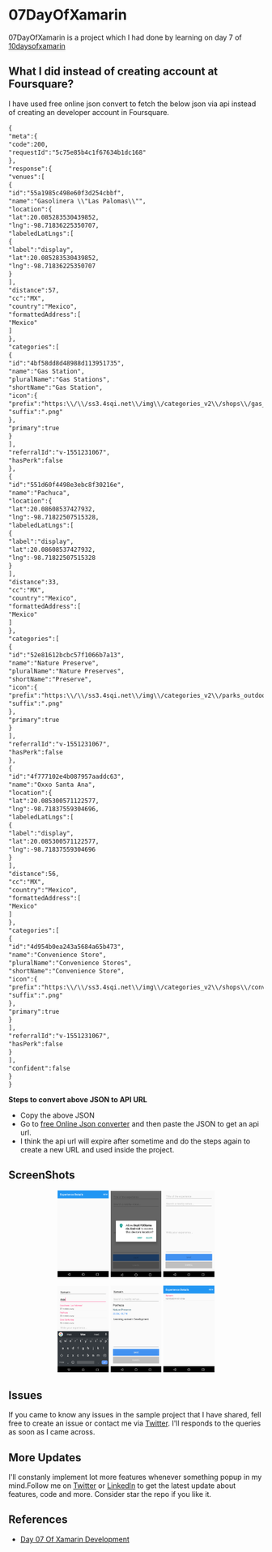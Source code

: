 # 07DayOfXamarin
07DayOfXamarin is a  project which I had done by learning on day 7 of  [10daysofxamarin](https://10daysofxamarin.blog)

## What I did instead of creating account at Foursquare? 
I have used free online json convert to fetch the below json via api instead of creating an developer account in Foursquare. 
```
{
"meta":{
"code":200,
"requestId":"5c75e85b4c1f67634b1dc168"
},
"response":{
"venues":[
{
"id":"55a1985c498e60f3d254cbbf",
"name":"Gasolinera \\"Las Palomas\\"",
"location":{
"lat":20.085283530439852,
"lng":-98.71836225350707,
"labeledLatLngs":[
{
"label":"display",
"lat":20.085283530439852,
"lng":-98.71836225350707
}
],
"distance":57,
"cc":"MX",
"country":"Mexico",
"formattedAddress":[
"Mexico"
]
},
"categories":[
{
"id":"4bf58dd8d48988d113951735",
"name":"Gas Station",
"pluralName":"Gas Stations",
"shortName":"Gas Station",
"icon":{
"prefix":"https:\\/\\/ss3.4sqi.net\\/img\\/categories_v2\\/shops\\/gas_",
"suffix":".png"
},
"primary":true
}
],
"referralId":"v-1551231067",
"hasPerk":false
},
{
"id":"551d60f4498e3ebc8f30216e",
"name":"Pachuca",
"location":{
"lat":20.08608537427932,
"lng":-98.71822507515328,
"labeledLatLngs":[
{
"label":"display",
"lat":20.08608537427932,
"lng":-98.71822507515328
}
],
"distance":33,
"cc":"MX",
"country":"Mexico",
"formattedAddress":[
"Mexico"
]
},
"categories":[
{
"id":"52e81612bcbc57f1066b7a13",
"name":"Nature Preserve",
"pluralName":"Nature Preserves",
"shortName":"Preserve",
"icon":{
"prefix":"https:\\/\\/ss3.4sqi.net\\/img\\/categories_v2\\/parks_outdoors\\/naturepreserve_",
"suffix":".png"
},
"primary":true
}
],
"referralId":"v-1551231067",
"hasPerk":false
},
{
"id":"4f777102e4b087957aaddc63",
"name":"Oxxo Santa Ana",
"location":{
"lat":20.085300571122577,
"lng":-98.71837559304696,
"labeledLatLngs":[
{
"label":"display",
"lat":20.085300571122577,
"lng":-98.71837559304696
}
],
"distance":56,
"cc":"MX",
"country":"Mexico",
"formattedAddress":[
"Mexico"
]
},
"categories":[
{
"id":"4d954b0ea243a5684a65b473",
"name":"Convenience Store",
"pluralName":"Convenience Stores",
"shortName":"Convenience Store",
"icon":{
"prefix":"https:\\/\\/ss3.4sqi.net\\/img\\/categories_v2\\/shops\\/conveniencestore_",
"suffix":".png"
},
"primary":true
}
],
"referralId":"v-1551231067",
"hasPerk":false
}
],
"confident":false
}
}
```

**Steps to convert above JSON to API URL**
- Copy the above JSON
- Go to [free Online Json converter](http://myjson.com/) and then paste the JSON to get an api url.
- I think the api url will expire after sometime and do the steps again to create a new URL and used inside the project.

## ScreenShots 

<p align="center">
<img src="https://github.com/shankarmadeshvaran/10DaysOfXamarin/blob/master/Day8To10OfXamarin/ScreenShots/Screen1.png" width="20%" height="25%"/>
<img src="https://github.com/shankarmadeshvaran/10DaysOfXamarin/blob/master/Day8To10OfXamarin/ScreenShots/Screen2.png" width="20%" height="25%"/>
<img src="https://github.com/shankarmadeshvaran/10DaysOfXamarin/blob/master/Day8To10OfXamarin/ScreenShots/Screen3.png" width="20%" height="25%"/>
</p>

<p align="center">
<img src="https://github.com/shankarmadeshvaran/10DaysOfXamarin/blob/master/Day8To10OfXamarin/ScreenShots/Screen4.png" width="20%" height="25%"/>
<img src="https://github.com/shankarmadeshvaran/10DaysOfXamarin/blob/master/Day8To10OfXamarin/ScreenShots/Screen5.png" width="20%" height="25%"/>
<img src="https://github.com/shankarmadeshvaran/10DaysOfXamarin/blob/master/Day8To10OfXamarin/ScreenShots/Screen6.png" width="20%" height="25%"/>
</p>

## Issues
If you came to know any issues in the sample project that I have shared, fell free to create an issue or contact me via 
[Twitter](https://twitter.com/Shankar__am). I'll responds to the queries as soon as I came across. 

## More Updates
I'll constanly implement lot more features whenever something popup in my mind.Follow me on [Twitter](https://twitter.com/Shankar__am) or [LinkedIn](https://www.linkedin.com/in/shankar-mathesh) to get the latest update about features, code and more. Consider star the repo if you like it. 

## References
- [Day 07 Of Xamarin Development](https://10daysofxamarin.blog/2019/03/07/day-7/)
